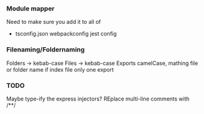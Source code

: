 ### Module mapper

Need to make sure you add it to all of

- tsconfig.json
  webpackconfig
  jest config

### Filenaming/Foldernaming

Folders -> kebab-case
Files -> kebab-case
Exports camelCase, mathing file or folder name if index file
only one export

### TODO

Maybe type-ify the express injectors?
REplace multi-line comments with /**/
